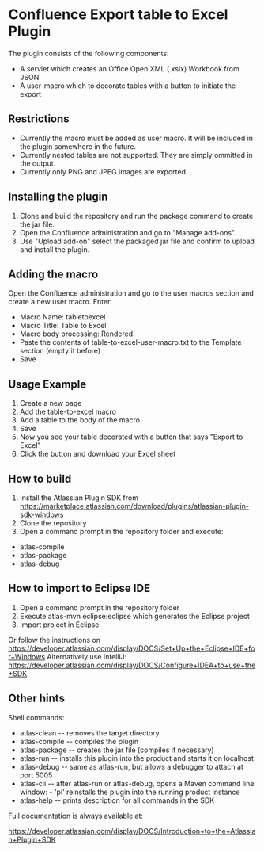 # Confluence Export table to Excel Plugin

The plugin consists of the following components:
* A servlet which creates an Office Open XML (.xslx) Workbook from JSON
* A user-macro which to decorate tables with a button to initiate the export

## Restrictions
* Currently the macro must be added as user macro. It will be included in the plugin somewhere in the future.
* Currently nested tables are not supported. They are simply ommitted in the output.
* Currently only PNG and JPEG images are exported.

## Installing the plugin
1. Clone and build the repository and run the package command to create the jar file.
2. Open the Confluence administration and go to "Manage add-ons".
3. Use "Upload add-on" select the packaged jar file and confirm to upload and install the plugin.

## Adding the macro
Open the Confluence administration and go to the user macros section and create a new user macro.
Enter:
* Macro Name: tabletoexcel
* Macro Title: Table to Excel
* Macro body processing: Rendered
* Paste the contents of table-to-excel-user-macro.txt to the Template section (empty it before)
* Save

## Usage Example
1. Create a new page
2. Add the table-to-excel macro
3. Add a table to the body of the macro
4. Save
5. Now you see your table decorated with a button that says "Export to Excel"
6. Click the button and download your Excel sheet

## How to build
1. Install the Atlassian Plugin SDK from https://marketplace.atlassian.com/download/plugins/atlassian-plugin-sdk-windows
2. Clone the repository
3. Open a command prompt in the repository folder and execute:
  * atlas-compile
  * atlas-package
  * atlas-debug

## How to import to Eclipse IDE
1. Open a command prompt in the repository folder
2. Execute atlas-mvn eclipse:eclipse which generates the Eclipse project
3. Import project in Eclipse

Or follow the instructions on https://developer.atlassian.com/display/DOCS/Set+Up+the+Eclipse+IDE+for+Windows
Alternatively use IntelliJ: https://developer.atlassian.com/display/DOCS/Configure+IDEA+to+use+the+SDK

## Other hints
Shell commands:
* atlas-clean   -- removes the target directory
* atlas-compile -- compiles the plugin
* atlas-package -- creates the jar file (compiles if necessary)
* atlas-run     -- installs this plugin into the product and starts it on localhost
* atlas-debug   -- same as atlas-run, but allows a debugger to attach at port 5005
* atlas-cli     -- after atlas-run or atlas-debug, opens a Maven command line window:
                   - 'pi' reinstalls the plugin into the running product instance
* atlas-help    -- prints description for all commands in the SDK

Full documentation is always available at:

https://developer.atlassian.com/display/DOCS/Introduction+to+the+Atlassian+Plugin+SDK
